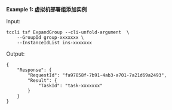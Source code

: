**Example 1: 虚拟机部署组添加实例**



Input: 

```
tccli tsf ExpandGroup --cli-unfold-argument  \
    --GroupId group-xxxxxxx \
    --InstanceIdList ins-xxxxxxx
```

Output: 
```
{
    "Response": {
        "RequestId": "fa97858f-7b91-4ab3-a701-7a21d69a2493",
        "Result": {
            "TaskId": "task-xxxxxxx"
        }
    }
}
```

